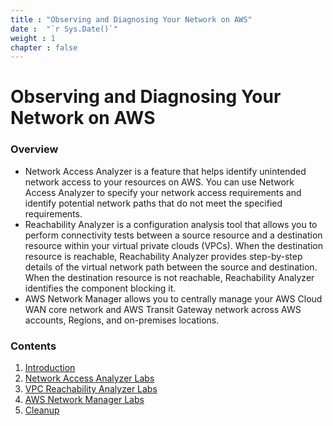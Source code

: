 ```yaml
---
title : "Observing and Diagnosing Your Network on AWS"
date :  "`r Sys.Date()`" 
weight : 1 
chapter : false
---
```

# Observing and Diagnosing Your Network on AWS

### Overview
- Network Access Analyzer is a feature that helps identify unintended network access to your resources on AWS. You can use Network Access Analyzer to specify your network access requirements and identify potential network paths that do not meet the specified requirements.
- Reachability Analyzer is a configuration analysis tool that allows you to perform connectivity tests between a source resource and a destination resource within your virtual private clouds (VPCs). When the destination resource is reachable, Reachability Analyzer provides step-by-step details of the virtual network path between the source and destination. When the destination resource is not reachable, Reachability Analyzer identifies the component blocking it.
- AWS Network Manager allows you to centrally manage your AWS Cloud WAN core network and AWS Transit Gateway network across AWS accounts, Regions, and on-premises locations.

### Contents
1. [Introduction](/1-Introduction/_index.en.md)
2. [Network Access Analyzer Labs](/2-NAA/_index.en.md)
3. [VPC Reachability Analyzer Labs](/3-RA/_index.en.md)
4. [AWS Network Manager Labs](/4-NM/_index.en.md)
5. [Cleanup](/5-Cleaning/_index.en.md)